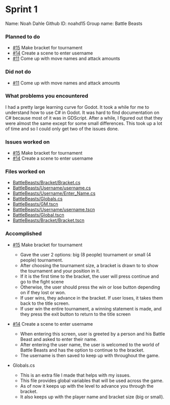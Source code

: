 # Sprint 1
Name: Noah Dahle
Github ID: noahd15
Group name: Battle Beasts

### Planned to do
- [#15](https://github.com/utk-cs340-fall22/BattleBeasts/issues/15)  Make bracket for tournament
- [#14](https://github.com/utk-cs340-fall22/BattleBeasts/issues/14)  Create a scene to enter username
- [#11](https://github.com/utk-cs340-fall22/BattleBeasts/issues/11)  Come up with move names and attack amounts

### Did not do
- [#11](https://github.com/utk-cs340-fall22/BattleBeasts/issues/11)  Come up with move names and attack amounts

### What problems you encountered
I had a pretty large learning curve for Godot. It took a while for me to understand how to use C# in Godot. It was hard to find documentation on C# because most of it was in GDScript. After a while, I figured out that they were almost the same except for some small differences. This took up a lot of time and so I could only get two of the issues done.

### Issues worked on
- [#15](https://github.com/utk-cs340-fall22/BattleBeasts/issues/15)  Make bracket for tournament
- [#14](https://github.com/utk-cs340-fall22/BattleBeasts/issues/14)  Create a scene to enter username

### Files worked on
- [BattleBeasts/Bracket/Bracket.cs](https://github.com/utk-cs340-fall22/BattleBeasts/blob/main/Bracket/Bracket.cs)
- [BattleBeasts/Username/username.cs](https://github.com/utk-cs340-fall22/BattleBeasts/blob/main/Username/username.cs)
- [BattleBeasts/Username/Enter_Name.cs](https://github.com/utk-cs340-fall22/BattleBeasts/blob/main/Username/Enter_Name.cs)
- [BattleBeasts/Globals.cs](https://github.com/utk-cs340-fall22/BattleBeasts/blob/main/Globals.cs)
- [BattleBeasts/GM.tscn](https://github.com/utk-cs340-fall22/BattleBeasts/blob/main/GM.tscn)
- [BattleBeasts/Username/username.tscn](https://github.com/utk-cs340-fall22/BattleBeasts/blob/main/Username/username.tscn)
- [BattleBeasts/Global.tscn](https://github.com/utk-cs340-fall22/BattleBeasts/blob/main/Global.tscn)
- [BattleBeasts/Bracket/Bracket.tscn](https://github.com/utk-cs340-fall22/BattleBeasts/blob/main/Bracket/Bracket.tscn)




### Accomplished
* [#15](https://github.com/utk-cs340-fall22/BattleBeasts/issues/15)  Make bracket for tournament
  - Gave the user 2 options: big (8 people) tournament or small (4 people) tournament.
  - After choosing the tournament size, a bracket is drawn to to show the tournament and your position in it.
  - If it is the first time to the bracket, the user will press continue and go to the fight scene
  - Otherwise, the user should press the win or lose button depending on if they lost or won.
  - If user wins, they advance in the bracket. If user loses, it takes them back to the title screen.
  - If user win the entire tournament, a winning statement is made, and they press the exit button to return to the title screen

* [#14](https://github.com/utk-cs340-fall22/BattleBeasts/issues/14)  Create a scene to enter username
  - When entering this screen, user is greeted by a person and his Battle Beast and asked to enter their name.
  - After entering the user name, the user is welcomed to the world of Battle Beasts and has the option to continue to the bracket.
  - The username is then saved to keep up with throughout the game.

* Globals.cs
  - This is an extra file I made that helps with my issues.
  - This file provides global variables that will be used across the game.
  - As of now it keeps up with the level to advance you through the bracket.
  - It also keeps up with the player name and bracket size (big or small).
